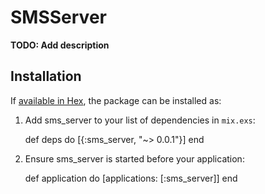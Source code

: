 # SMSServer

**TODO: Add description**

## Installation

If [available in Hex](https://hex.pm/docs/publish), the package can be installed as:

  1. Add sms_server to your list of dependencies in `mix.exs`:

        def deps do
          [{:sms_server, "~> 0.0.1"}]
        end

  2. Ensure sms_server is started before your application:

        def application do
          [applications: [:sms_server]]
        end

